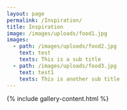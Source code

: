 ```yaml
---
layout: page
permalink: /Inspiration/
title: Inspiration
image: /images/uploads/food1.jpg
images:
  - path: /images/uploads/food2.jpg
    text: test
    texts: This is a sub title
  - path: /images/uploads/food3.jpg
    text: test1
    texts: This is another sub title
---
```

 
{% include gallery-content.html %}
